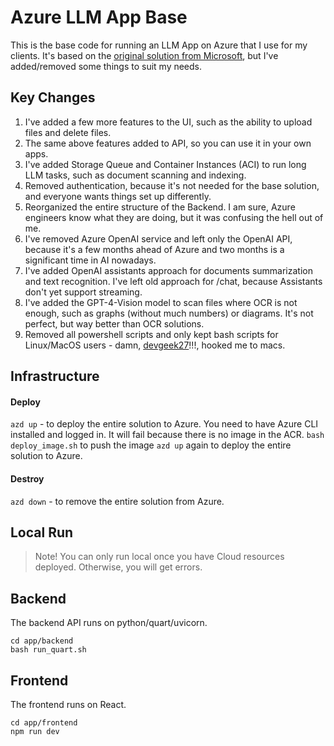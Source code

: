 # Azure LLM App Base

This is the base code for running an LLM App on Azure that I use for my clients.
It's based on the [original solution from Microsoft](https://github.com/Azure-Samples/azure-search-openai-demo), but I've added/removed some things to suit my needs.

## Key Changes

1. I've added a few more features to the UI, such as the ability to upload files and delete files.
2. The same above features added to API, so you can use it in your own apps.
3. I've added Storage Queue and Container Instances (ACI) to run long LLM tasks, such as document scanning and indexing.
4. Removed authentication, because it's not needed for the base solution, and everyone wants things set up differently.
5. Reorganized the entire structure of the Backend. I am sure, Azure engineers know what they are doing, but it was confusing the hell out of me.
6. I've removed Azure OpenAI service and left only the OpenAI API, because it's a few months ahead of Azure and two months is a significant time in AI nowadays.
7. I've added OpenAI assistants approach for documents summarization and text recognition. I've left old approach for /chat, because Assistants don't yet support streaming.
8. I've added the GPT-4-Vision model to scan files where OCR is not enough, such as graphs (without much numbers) or diagrams. It's not perfect, but way better than OCR solutions.
9. Removed all powershell scripts and only kept bash scripts for Linux/MacOS users - damn, [devgeek27](https://github.com/devgeek27)!!!, hooked me to macs.

## Infrastructure

#### Deploy

`azd up` - to deploy the entire solution to Azure. You need to have Azure CLI installed and logged in.
It will fail because there is no image in the ACR.
`bash deploy_image.sh` to push the image
`azd up` again to deploy the entire solution to Azure.

#### Destroy

`azd down` - to remove the entire solution from Azure.

## Local Run

> Note! You can only run local once you have Cloud resources deployed. Otherwise, you will get errors.

## Backend

The backend API runs on python/quart/uvicorn.

```
cd app/backend
bash run_quart.sh
```

## Frontend

The frontend runs on React.

```
cd app/frontend
npm run dev
```

